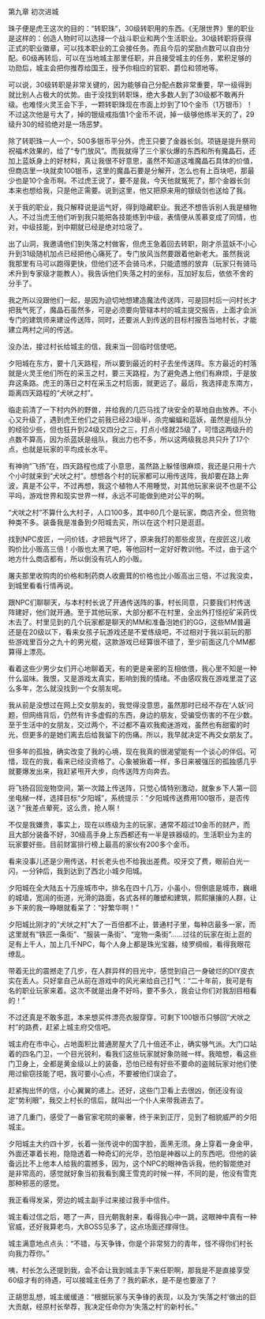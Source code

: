 第九章 初次进城


珠子便是虎王这次的目的：“转职珠”，30级转职用的东西。《无限世界》里的职业是这样的：创造人物时可以选择一个战斗职业和两个生活职业。30级转职将获得正式的职业徽章，可以找本职业的工会接任务。而且今后的奖励点数可以自由分配。60级再转后，可以在当地城主那里任职，并且接受城主的任务，累积足够的功勋后，城主会把你推荐给国王，授予你相应的官职、爵位和领地等。

可以说，30级转职是非常关键的，因为能够自己分配点数非常重要，早一级得到就比别人占极大的优势。由于没找到转职珠，绝大多数人到了30级都不敢再升级。也难怪火灵王会下手，一颗转职珠现在市面上炒到了10个金币（1万银币）！不过这次他是亏大了，掉的银级戒指值1个金币不说，掉一级够他练半天的了，29级升30的经验绝对是一场恶梦。

除了转职珠一人一个，500多银币平分外，虎王只要了金器长剑。项链是提升祭司祝福术效果的，给了“专门放风”。而我就得了三个家伙爆的东西和所有魔晶石，还加上蓝妖身上的好材料，真让我很不好意思，虽然不知道这堆魔晶石具体的价值，但商店里一块就卖100银币，这里的魔晶石要是分解开，怎么也有上百块吧，那最少也是10个金币啊。不过虎王说了，要不是我，今天他就冤死了，那个金器长剑本来也想给我，只是他正需要。说到这里，他又把原来用的银级剑也送给了我。

关于我的职业，我只解释说是运气好，得到隐藏职业。我还不想告诉别人我是植物人。不过当虎王他们听到我只能把各技能练到中级，表情便从羡慕变成了同情，也对，中级技能，到中期就已经是绝对垃圾了。

出了山洞，我邀请他们到失落之村做客，但虎王急着回去转职，刚才杀蓝妖不小心升到31级随机加点已经把他心痛死了。专门放风当然要跟着他新老大。虽然我说我那里有马可以跑得更快，但他们还不会骑马术，只能遗憾的放弃（玩家只有骑马术升到专家级才能教人）。我告诉他们失落之村的坐标，互加好友后，依依不舍的分手了。

我之所以没跟他们一起，是因为迫切地想建造魔法传送阵，可是回村后一问村长才把我气死了，魔晶石虽然多，可是必须要向管辖本村的城主提交报告，上面才会派专门的建筑师来建设传送阵，同时，还要派人到传送的目标村报告当地村长，才能建立两村之间的传送。

没办法，接过村长给城主的信，我来当一回临时信使吧。

夕阳城在东方，要十几天路程，所以要到最近的村子去坐传送阵。东方最近的村落就是火灵王他们所在的采玉之村，要三天路程，为了避免遇上他们有麻烦，于是放弃这条路。虎王的落日之村在采玉之村后面，就更远了。最后，我选择走东南方，距离四天路程的“犬吠之村”。

临走前清了一下村内外的野兽，并给我的几匹马找了块安全的草地自由放养。不小心又升级了，遇到虎王他们之前我已经23级半，杀完蝙蝠和蓝妖，虽然是组队分的经验少些，但也狂升到24级又四分之三，打点小怪就25级了，可惜这两级升的点数不算高，因为杀蓝妖是组队，我出力也不多，所以这两级我总共只升了17个点，也就是玩家的平均成长水平。

有神驹“飞扬”在，四天路程也成了小意思，虽然路上躲怪很麻烦，我还是只用十六个小时就来到“犬吠之村”。想想各个村的玩家都可以用传送阵，我却要在路上奔波，真是不公平，不过再想，我这个植物人不用睡觉，对其他玩家来说不也是不公平吗，游戏世界和现实世界一样，永远不可能做到绝对公平的啊。

“犬吠之村”不算什么大村子，人口100多，其中60几个是玩家，商店齐全，但货物种类不多。装备我是准备到夕阳城去买，所以在这个村只是逛逛。

找到NPC皮匠，一问价钱，才把我气坏了，原来我打的那些皮货，在皮匠这儿收购价比小贩高三倍！小贩也太黑了吧，等他回村一定好好教训他。不过，由于这个地方什么商店都有，所以倒没有坑人的小贩。

屠夫那里收购肉的价格和制药商人收鹿茸的价格也比小贩高出三倍，不过我没卖，到城里看看行情再说。

跟NPC们聊聊天，与本村村长说了开通传送阵的事，村长同意，只要我们村传送阵建好，他们就开通。至于其他玩家，大部分都不在村里，全出外打怪挖矿采药伐木去了。村里见到的几个玩家都是聊天的MM和准备泡她们的GG，这些MM普遍还是在20级以下，看来女孩子玩游戏还是不爱练级吧，不过相对于我以前玩的那些游戏里百分之九十的男光棍，这款游戏已经算很不错了，至少前面这几个MM都算得上漂亮。

看着这些少男少女们开心地聊着天，有的更是亲密的互相依偎，我心里不知是一种什么滋味。我恨，又是游戏太真实，影响到我的情绪。不由感叹我在游戏里混了这么多年，怎么就没找到一个女朋友呢。

我从前是没想过在网上交女朋友的，我觉得没意思，虽然那时已经不存在‘人妖’问题，但网络背后，仍然有许多虚假的东西，身边的朋友，受骗受伤害的不在少数。至于生活中的女朋友，交过两个，不过都不喜欢我痴迷游戏，虽然也有甜蜜的时光，但更多的是她们离去后给我留下的伤痛。所以，我早就决定不再交女朋友了。

但多年的孤独，确实改变了我的心境，现在我真的很渴望能有一个谈心的伴侣。可惜，现在的我，看来已经没资格了。心象被揪着一样，多日来被强压的孤独感几乎就要爆发出来，我赶紧甩开大步，向传送阵方向奔去。

将飞扬召回宠物空间，第一次踏上传送阵，只觉心情特别激动，就象乡下人第一回坐电梯一样，选择目标“夕阳城”，系统提示：“夕阳城传送费用100银币，是否传送？”我差点晕死，这么贵，抢人啊！

不仅是我嫌贵，事实上，现在以练级为主的玩家，通常不超过10金币的财产，而且大部分装备不好，30级高手身上东西都还有一半是铁器级的。生活职业为主的玩家要好些。目前财富排行榜上最高的家伙有200多个金币。

看来没事儿还是少用传送，村长老头也不给我出差费。咬牙交了费，眼前白光一闪，一分钟后，我到达到了西北小城夕阳城。

夕阳城在全大陆五十万座城市中，排名在四十几万，小虽小，但倒底是城市，巍峨的城墙，宽阔的街道，光滑的路面，各式各样的雕塑和建筑，熙熙攘攘的人群，让乡下来的我一睁眼就看呆了：“好繁华啊！”

夕阳城比刚才的“犬吠之村”大了一百倍都不止，普通村子里，每种店最多一家，而这里就有“铁匠一条街”、“服装一条街”、“宠物一条街”……过往的玩家在街上逛的足有上千人，加上几千NPC，每个人身上都是珠光宝器，绫罗绸缎，看得我眼花缭乱。

带着无比的震撼走了几步，在人群异样的目光中，感觉到自己一身破烂的DIY皮衣实在丢人。只好拿自己从前在游戏中的风光来给自己打气：“二十年前，我可是有名的职业玩家来着。这次不就是出身不好吗，要不多久，我会让你们对我刮目相看的！”

不过还真是不敢多逛，本来想买件漂亮衣服穿穿，可剩下100银币只够回“犬吠之村”的路费，赶紧上城主府交信吧。

城主府在市中心，占地面积比普通房屋大了几十倍还不止，确实够气派。大门口站着的四名门卫，一个目光锐利，看我们这些玩家就好象防贼一样。我暗想，看这些门卫身上，全都是黄金级以上的装备，恐怕已经有好些不要命的盗贼玩家对他们使用过偷窃技能了吧，我可要小心点，不要被他们误会了。

赶紧掏出怀的信，小心翼翼的递上。还好，这些门卫看上去很凶，倒还没有设定“势利眼”，我交上村长的信后，就叫出一个仆人来带我进去了。

进了几重门，感受了一番官家宅院的豪奢，终于来到正厅，见到了相貌威严的夕阳城主。

夕阳城主大约四十岁，长着一张传说中的国字脸，面黑无须。身上穿着一身金甲，外面还罩着长袍，隐隐透着一种奇幻的光华，恐怕是神器以上的东西吧。但他的装备远比不上他本人给我的震撼多，因为，这个NPC的眼神告诉我，他的智能绝对是非常高的，感觉就好象当初我看到魔王雪克的时候一样，不同的是，他没有雪克那种邪恶的感觉。

我正看得发呆，旁边的城主副手过来接过我手中信件。

城主看过信之后，嗯了一声，目光朝我射来，看得我心中一跳，这眼神中真有一种官威，还好我算老鸟，大BOSS见多了，这点场面还撑得住。

城主满意地点点头：“不错，与天争锋，你是个非常努力的青年，怪不得你们村长向我力荐你。”

咦，村长怎么还提到我，会不会让我到城主手下来任职啊，那我是不是直接享受60级才有的待遇，可以接城主任务了？我的薪水，是不是也要涨了？

正胡思乱想，城主缓缓道：“根据玩家与天争锋的表现，以及为‘失落之村’做出的巨大贡献，经原村长举荐，我决定任命你为‘失落之村’的新村长。”





